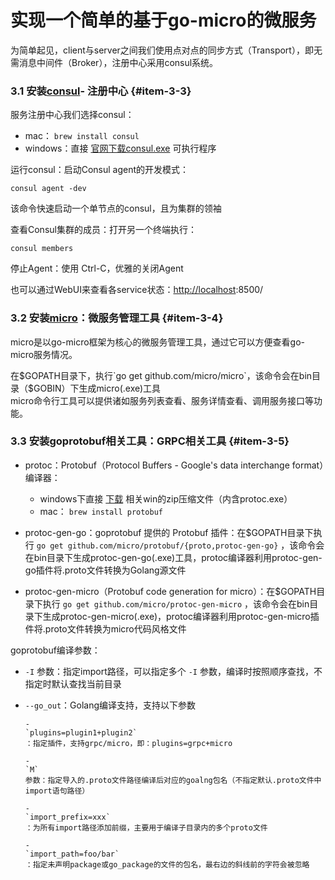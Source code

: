 # 实现一个简单的基于go-micro的微服务

为简单起见，client与server之间我们使用点对点的同步方式（Transport），即无需消息中间件（Broker），注册中心采用consul系统。

### 3.1 安装[consul](https://book-consul-guide.vnzmi.com/01_what_is_consul.html)- 注册中心 {#item-3-3}

服务注册中心我们选择consul：

* mac：
  `brew install consul`
* windows：直接
  [官网下载consul.exe](https://www.consul.io/downloads.html)
  可执行程序

运行consul：启动Consul agent的开发模式：

`consul agent -dev`

该命令快速启动一个单节点的consul，且为集群的领袖

查看Consul集群的成员：打开另一个终端执行：

`consul members`

停止Agent：使用 Ctrl-C，优雅的关闭Agent

也可以通过WebUI来查看各service状态：[http://localhost](http://localhost/):8500/

### 3.2 安装[micro](https://github.com/micro/micro)：微服务管理工具 {#item-3-4}

micro是以go-micro框架为核心的微服务管理工具，通过它可以方便查看go-micro服务情况。

在$GOPATH目录下，执行`go get github.com/micro/micro`，该命令会在bin目录（$GOBIN）下生成micro\(.exe\)工具  
micro命令行工具可以提供诸如服务列表查看、服务详情查看、调用服务接口等功能。

### 3.3 安装goprotobuf相关工具：GRPC相关工具 {#item-3-5}

* protoc：Protobuf（Protocol Buffers - Google's data interchange format）编译器：

  * windows下直接
    [下载](https://github.com/protocolbuffers/protobuf/releases)
    相关win的zip压缩文件（内含protoc.exe）
  * mac：
    `brew install protobuf`

* protoc-gen-go：goprotobuf 提供的 Protobuf 插件：在$GOPATH目录下执行
  `go get github.com/micro/protobuf/{proto,protoc-gen-go}`
  ，该命令会在bin目录下生成protoc-gen-go\(.exe\)工具，protoc编译器利用protoc-gen-go插件将.proto文件转换为Golang源文件
* protoc-gen-micro（Protobuf code generation for micro）：在$GOPATH目录下执行
  `go get github.com/micro/protoc-gen-micro`
  ，该命令会在bin目录下生成protoc-gen-micro\(.exe\)，protoc编译器利用protoc-gen-micro插件将.proto文件转换为micro代码风格文件

goprotobuf编译参数：

* `-I`
  参数：指定import路径，可以指定多个
  `-I`
  参数，编译时按照顺序查找，不指定时默认查找当前目录
* `--go_out`：Golang编译支持，支持以下参数

      -
      `plugins=plugin1+plugin2`
      ：指定插件，支持grpc/micro，即：plugins=grpc+micro

      -
      `M`
      参数：指定导入的.proto文件路径编译后对应的goalng包名（不指定默认.proto文件中import语句路径）

      -
      `import_prefix=xxx`
      ：为所有import路径添加前缀，主要用于编译子目录内的多个proto文件

      -
      `import_path=foo/bar`
      ：指定未声明package或go_package的文件的包名，最右边的斜线前的字符会被忽略





